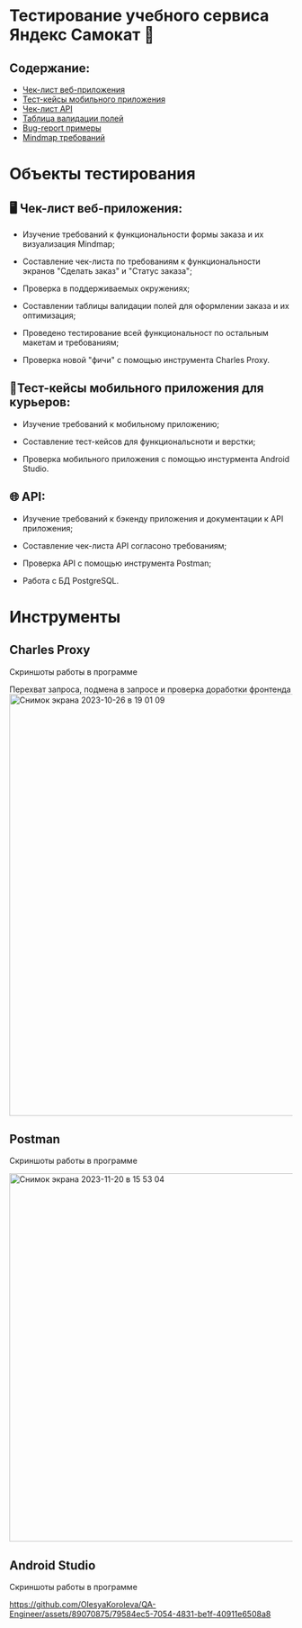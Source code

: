 # Тестирование учебного сервиса Яндекс Самокат 🛴

## Содержание:

- [Чек-лист веб-приложения](https://docs.google.com/spreadsheets/d/1ihAZ942cUpEeXIPz4T-dit0sLqC2uc8d46WXgj_sJiY/edit#gid=943703744)
- [Тест-кейсы мобильного приложения](https://docs.google.com/spreadsheets/d/1ihAZ942cUpEeXIPz4T-dit0sLqC2uc8d46WXgj_sJiY/edit#gid=424948590)
- [Чек-лист API](https://docs.google.com/spreadsheets/d/1ihAZ942cUpEeXIPz4T-dit0sLqC2uc8d46WXgj_sJiY/edit#gid=336872680)
- [Таблица валидации полей](https://docs.google.com/spreadsheets/d/1ihAZ942cUpEeXIPz4T-dit0sLqC2uc8d46WXgj_sJiY/edit#gid=1540465171)
- [Bug-report примеры](https://drive.google.com/drive/folders/1TxEiYQ9ugrQ-gNfHd8rdacrdD0eeXHPv?usp=share_link)
- [Mindmap требований](https://docs.google.com/spreadsheets/d/1ihAZ942cUpEeXIPz4T-dit0sLqC2uc8d46WXgj_sJiY/edit#gid=1540465171)

# Объекты тестирования

## 🖥 Чек-лист веб-приложения:

- Изучение требований к функциональности формы заказа и их визуализация Mindmap;

- Составление чек-листа по требованиям к функциональности экранов "Сделать заказ" и "Статус заказа";

- Проверка в поддерживаемых окружениях;

- Составлении таблицы валидации полей для оформлении заказа и их оптимизация;

- Проведено тестирование всей функциональност по остальным макетам и требованиям;

- Проверка новой "фичи" с помощью инструмента Charles Proxy.

## 📱Тест-кейсы мобильного приложения для курьеров:

- Изучение требований к мобильному приложению;

- Составление тест-кейсов для функциональсноти и верстки;

- Проверка мобильного приложения с помощью инстурмента Android Studio.

## 🌐 API:

- Изучение требований к бэкенду приложения и документации к API приложения;

- Составление чек-листа API согласоно требованиям;

- Проверка API c помощью инструмента Postman;

- Работа с БД PostgreSQL.

# Инструменты

## Charles Proxy
Скриншоты работы в программе

Перехват запроса, подмена в запросе и проверка доработки фронтенда
<img width="749" alt="Снимок экрана 2023-10-26 в 19 01 09" src="https://github.com/OlesyaKoroleva/QA-Engineer/assets/89070875/8324a9b6-eece-4fab-8e60-c197e71545fa">


## Postman
Скриншоты работы в программе

<img width="654" alt="Снимок экрана 2023-11-20 в 15 53 04" src="https://github.com/OlesyaKoroleva/QA-Engineer/assets/89070875/74d0debe-f6c7-4b28-9c4a-9a5f78d396e7">


## Android Studio
Скриншоты работы в программе

https://github.com/OlesyaKoroleva/QA-Engineer/assets/89070875/79584ec5-7054-4831-be1f-40911e6508a8


